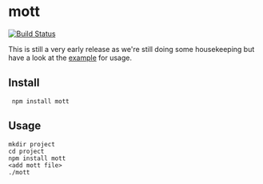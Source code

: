 # mott

[![Build Status](https://secure.travis-ci.org/exfm/mott.png)](http://travis-ci.org/exfm/mott)

This is still a very early release as we're still doing some housekeeping but have a
look at the [example](https://github.com/exfm/mott/tree/master/example) for usage.


## Install

     npm install mott

## Usage

    mkdir project
    cd project
    npm install mott
    <add mott file>
    ./mott
